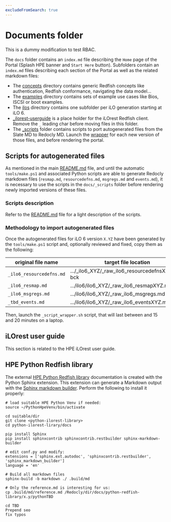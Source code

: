 ```yaml
---
excludeFromSearch: true
---
```


# Documents folder

This is a dummy modification to test RBAC.

The `docs` folder contains an `index.md` file describing the `Home` page of the Portal (Splash HPE banner and `Start Here` button). Subfolders contain an `index.md` files describing each section of the Portal as well as the related markdown files:

* The [concepts](./concepts) directory contains generic Redfish concepts like authentication, Redfish conformance, navigating the data model...
* The [examples](./examples) directory contains sets of example use cases like Bios, ISCSI or boot examples.
* The [ilos](./ilos) directory contains one subfolder per iLO generation starting at iLO 6.
* [\_ilorest-userguide](./\_ilorest-userguide) is a place holder for the iLOrest Redfish client. Remove the `_` leading char before moving files in this folder.
* The [\_scripts](./_scripts) folder contains scripts to port autogenerated files from the Slate MD to Redocly MD. Launch the [wrapper](./\_scripts/\_script_wrapper.sh) for each new version of those files, and before rendering the portal.

## Scripts for autogenerated files

As mentioned in the main [README.md](../README.md) file, and until the automatic `tools/make.ps1` and associated Python scripts are able to generate Redocly markdown files (`resmap.md`, `resourcedefns.md`, `msgregs.md` and `events.md`), it is necessary to use the scripts in the `docs/_scripts` folder before rendering newly imported versions of these files.

### Scripts description

Refer to the [README.md](_scripts/README.md) file for a light description of the scripts.

### Methodology to import autogenerated files

Once the autogenerated files for iLO 6 version `X.YZ` have been generated by the `tools/make.ps1` script and, optionally reviewed and fixed, copy them as the following:

| original file name | target file location |
| --- | --- |
| `_ilo6_resourcedefns.md` | .../_ilo6_XYZ/_raw_ilo6_resourcedefnsXYZ.md-bck |
| `_ilo6_resmap.md` | .../ilo6/ilo6_XYZ/_raw_ilo6_resmapXYZ.md-bck |
| `_ilo6_msgregs.md` | .../ilo6/ilo6_XYZ/_raw_ilo6_msgregs.md-bck |
| `_tbd_events.md` | .../ilo6/ilo6_XYZ/_raw_ilo6_eventsXYZ.md-bck |

Then, launch the `_script_wrapper.sh` script, that will last between and 15 and 20 minutes on a laptop.

## iLOrest user guide

This section is related to the HPE iLOrest user guide.

## HPE Python Redfish library

The external <a href="https://github.com/HewlettPackard/python-ilorest-library/tree/master/docs" target="_blank">HPE Python Redfish library</a> documentation is created with the Python Sphinx extension. This extension can generate a Markdown output with the <a href="https://stackoverflow.com/questions/13396856/markdown-output-for-sphinx-based-documentation" target="_blank">Sphinx markdown builder</a>. Perform the following to install it properly:

```shell
# load suitable HPE Python Venv if needed:
source ~/PythonHpeVenv/bin/activate

cd suitable/dir
git clone <python-ilorest-library>
cd python-ilorest-lirary/docs

pip install Sphinx
pip install sphinxcontrib sphinxcontrib.restbuilder sphinx-markdown-builder

# edit conf.py and modify:
extensions = ['sphinx.ext.autodoc', 'sphinxcontrib.restbuilder', 'sphinx_markdown_builder']
language = 'en'

# Build all markdown files
sphinx-build -b markdown ./ .build/md

# Only the reference.md is interesting for us:
cp .build/md/reference.md /Redocly/dir/docs/python-redfish-library/x.y/pythonTBD

cd TBD
Prepend seo 
fix typos
```
